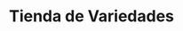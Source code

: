 ---
title: "Tienda de Variedades"
url: /ciudad-satelite/tienda-de-variedades-calle-19-c-4/
shop: comodidad
---